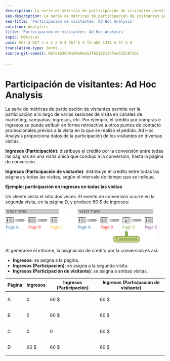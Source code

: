 ```yaml
---
description: La serie de métricas de participación de visitantes permite ver la participación a lo largo de varias sesiones de visita en canales de marketing, campañas, ingresos, etc. Por ejemplo, el crédito por compras e ingresos se puede atribuir en forma retroactiva a otros puntos de contacto promocionales previos a la visita en la que se realizó el pedido. Ad Hoc Analysis proporciona datos de la participación de los visitantes en diversas visitas.
seo-description: La serie de métricas de participación de visitantes permite ver la participación a lo largo de varias sesiones de visita en canales de marketing, campañas, ingresos, etc. Por ejemplo, el crédito por compras e ingresos se puede atribuir en forma retroactiva a otros puntos de contacto promocionales previos a la visita en la que se realizó el pedido. Ad Hoc Analysis proporciona datos de la participación de los visitantes en diversas visitas.
seo-title: 'Participación de visitantes: Ad Hoc Analysis'
solution: Analytics
title: 'Participación de visitantes: Ad Hoc Analysis'
topic: Métricas
uuid: 567 d 627 c-a 2 a 8-4 fbf-b 3 fd-abb 1341 e 57 a 0
translation-type: tm+mt
source-git-commit: 86fe1b3650100a05e52fb2102134fee515c871b1

---
```



# Participación de visitantes: Ad Hoc Analysis

La serie de métricas de participación de visitantes permite ver la participación a lo largo de varias sesiones de visita en canales de marketing, campañas, ingresos, etc. Por ejemplo, el crédito por compras e ingresos se puede atribuir en forma retroactiva a otros puntos de contacto promocionales previos a la visita en la que se realizó el pedido. Ad Hoc Analysis proporciona datos de la participación de los visitantes en diversas visitas.

**Ingresos (Participación)**: distribuye el crédito por la conversión entre todas las páginas en una visita única que condujo a la conversión, hasta la página de conversión.

**Ingresos (Participación de visitante)**: distribuye el crédito entre todas las páginas y todas las visitas, según el intervalo de tiempo que se indique.

**Ejemplo: participación en ingresos en todas las visitas**

Un cliente visita el sitio dos veces. El evento de conversión ocurre en la segunda visita, en la página D, y produce 60 $ de ingresos:

![](assets/VisitorPaticipation.png)

Al generarse el informe, la asignación de crédito por la conversión es así:

* **Ingresos**: se asigna a la página.
* **Ingresos (Participación)**: se asigna a la segunda visita.
* **Ingresos (Participación de visitante)**: se asigna a ambas visitas.

<table id="table_91A7244E77854838A8392B49366FB445"> 
 <thead> 
  <tr> 
   <th colname="col1" class="entry"> Página </th> 
   <th colname="col2" class="entry"> Ingresos </th> 
   <th colname="col3" class="entry"> Ingresos (Participación) </th> 
   <th colname="col4" class="entry"> Ingresos (Participación de visitante) </th> 
  </tr> 
 </thead>
 <tbody> 
  <tr> 
   <td colname="col1"> <p>A </p> </td> 
   <td colname="col2"> <p>0 </p> </td> 
   <td colname="col3"> <p>60 $ </p> </td> 
   <td colname="col4"> <p>60 $ </p> </td> 
  </tr> 
  <tr> 
   <td colname="col1"> <p>B </p> </td> 
   <td colname="col2"> <p>0 </p> </td> 
   <td colname="col3"> <p>60 $ </p> </td> 
   <td colname="col4"> <p>60 $ </p> </td> 
  </tr> 
  <tr> 
   <td colname="col1"> <p>C </p> </td> 
   <td colname="col2"> <p>0 </p> </td> 
   <td colname="col3"> <p>0 </p> </td> 
   <td colname="col4"> <p>60 $ </p> </td> 
  </tr> 
  <tr> 
   <td colname="col1"> <p>D </p> </td> 
   <td colname="col2"> <p>60 $ </p> </td> 
   <td colname="col3"> <p>60 $ </p> </td> 
   <td colname="col4"> <p>60 $ </p> </td> 
  </tr> 
 </tbody> 
</table>

